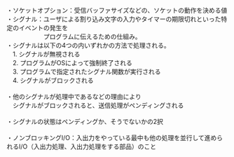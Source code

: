 
・ソケットオプション：受信バッファサイズなどの、ソケットの動作を決める値<br>
・シグナル：ユーザによる割り込み文字の入力やタイマーの期限切れといった特定のイベントの発生を<br>
　　　　　　プログラムに伝えるための仕組み。<br>
・シグナルは以下の4つの内いずれかの方法で処理される。<br>
　1. シグナルが無視される<br>
　2. プログラムがOSによって強制終了される<br>
　3. プログラムで指定されたシグナル関数が実行される<br>
　4. シグナルがブロックされる<br>
<br>
・他のシグナルが処理中であるなどの理由により<br>
　シグナルがブロックされると、送信処理がペンディングされる<br>
<br>
・シグナルの状態はペンディングか、そうでないかの2択<br>
<br>
・ノンブロッキングI/O：入出力をやっている最中も他の処理を並行して進められるI/O（入出力処理、入出力処理をする部品）のこと

